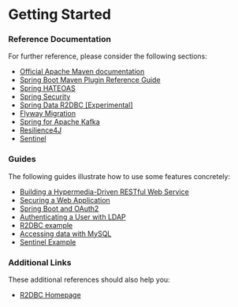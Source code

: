 # Getting Started

### Reference Documentation
For further reference, please consider the following sections:

* [Official Apache Maven documentation](https://maven.apache.org/guides/index.html)
* [Spring Boot Maven Plugin Reference Guide](https://docs.spring.io/spring-boot/docs/2.2.4.RELEASE/maven-plugin/)
* [Spring HATEOAS](https://docs.spring.io/spring-boot/docs/2.2.4.RELEASE/reference/htmlsingle/#boot-features-spring-hateoas)
* [Spring Security](https://docs.spring.io/spring-boot/docs/2.2.4.RELEASE/reference/htmlsingle/#boot-features-security)
* [Spring Data R2DBC [Experimental]](https://docs.spring.io/spring-data/r2dbc/docs/1.0.x/reference/html/#reference)
* [Flyway Migration](https://docs.spring.io/spring-boot/docs/2.2.4.RELEASE/reference/htmlsingle/#howto-execute-flyway-database-migrations-on-startup)
* [Spring for Apache Kafka](https://docs.spring.io/spring-boot/docs/2.2.4.RELEASE/reference/htmlsingle/#boot-features-kafka)
* [Resilience4J](https://cloud.spring.io/spring-cloud-static/spring-cloud-circuitbreaker/current/reference/html)
* [Sentinel](https://spring-cloud-alibaba-group.github.io/github-pages/hoxton/en-us/index.html#_spring_cloud_alibaba_sentinel)

### Guides
The following guides illustrate how to use some features concretely:

* [Building a Hypermedia-Driven RESTful Web Service](https://spring.io/guides/gs/rest-hateoas/)
* [Securing a Web Application](https://spring.io/guides/gs/securing-web/)
* [Spring Boot and OAuth2](https://spring.io/guides/tutorials/spring-boot-oauth2/)
* [Authenticating a User with LDAP](https://spring.io/guides/gs/authenticating-ldap/)
* [R2DBC example](https://github.com/spring-projects-experimental/spring-boot-r2dbc/tree/master/spring-boot-example-h2)
* [Accessing data with MySQL](https://spring.io/guides/gs/accessing-data-mysql/)
* [Sentinel Example](https://github.com/alibaba/spring-cloud-alibaba/tree/master/spring-cloud-alibaba-examples/sentinel-example/sentinel-core-example)

### Additional Links
These additional references should also help you:

* [R2DBC Homepage](https://r2dbc.io)

